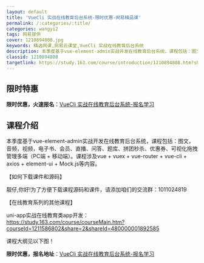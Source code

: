 ```yaml
---
layout: default
title: 'VueCli 实战在线教育后台系统-限时优惠-网易精品课'
permalink: /:categories/:title/
categories: wangyi2
tags: 网易提供
cover: 1210894808.jpg
keywords: 精选网课,网易云课堂,VueCli 实战在线教育后台系统
description: 本季度基于vue-element-admin实战开发在线教育后台系统，课程包括：图文，音频，视频，电子书、会员、直播、问
classid: 1210894808
targetlink: https://study.163.com/course/introduction/1210894808.htm?share=1&shareId=1025206652&utm_campaign=share&utm_medium=iphoneShare&utm_source=&utm_u=1025206652
---
```


## 限时特惠

**限时优惠，火速报名**：[VueCli 实战在线教育后台系统-报名学习](https://study.163.com/course/introduction/1210894808.htm?share=1&shareId=1025206652&utm_campaign=share&utm_medium=iphoneShare&utm_source=&utm_u=1025206652)

## 课程介绍

本季度基于vue-element-admin实战开发在线教育后台系统，课程包括：图文，音频，视频，电子书、会员、直播、问答、题库、拼团秒杀、优惠券、可视化拖拽管理多端（PC端 + 移动端）。课程涉及vue + vuex + vue-router + vue-cli + axios + element-ui + Mock.js等内容。



【如何下载课件和源码】

靓仔,你好!为了方便下载课程源码和课件，请添加咱们的交流群：1011024819



【在线教育系列的其他课程】

uni-app实战在线教育类app开发：https://study.163.com/course/courseMain.htm?courseId=1211586802&share=2&shareId=480000001892585



课程大纲见以下图！

**限时优惠，报名地址**：[VueCli 实战在线教育后台系统-报名学习](https://study.163.com/course/introduction/1210894808.htm?share=1&shareId=1025206652&utm_campaign=share&utm_medium=iphoneShare&utm_source=&utm_u=1025206652)

